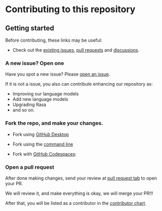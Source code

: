 # Contributing to this repository

## Getting started

Before contributing, these links may be useful:
- Check out the [existing issues](https://github.com/bothub-it/bothub-nlp/issues), [pull requests](https://github.com/bothub-it/bothub-nlp/pulls) and [discussions](https://github.com/bothub-it/bothub-nlp/discussions/landing).

### A new issue? Open one

Have you spot a new issue? Please [open an issue](https://github.com/bothub-it/bothub-nlp/issues/new/choose).

If it is not a issue, you also can contribute enhancing our repository as:
- Improving our language models
- Add new language models
- Upgrading Rasa
- and so on.

### Fork the repo, and make your changes.

- Fork using [GitHub Desktop](https://docs.github.com/en/desktop/installing-and-configuring-github-desktop/getting-started-with-github-desktop)

- Fork using the [command line](https://docs.github.com/en/get-started/quickstart/fork-a-repo#cloning-your-forked-repository)

- Fork with [GitHub Codespaces](https://github.com/features/codespaces):

### Open a pull request
After done making changes, send your review at [pull request tab](https://github.com/bothub-it/bothub-nlp/pulls) to open your PR.

We will review it, and make everything is okay, we will merge your PR!!!

After that, you will be listed as a contributor in the [contributor chart](https://github.com/bothub-it/bothub-nlp/graphs/contributors).
